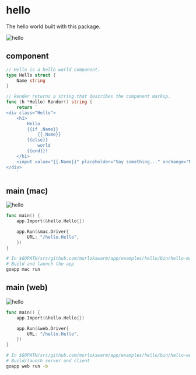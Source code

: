 # hello
The hello world built with this package.

![hello](https://github.com/murlokswarm/app/wiki/assets/hello.gif)

## component
```go
// Hello is a hello world component.
type Hello struct {
	Name string
}

// Render returns a string that describes the component markup.
func (h *Hello) Render() string {
	return `
<div class="Hello">
	<h1>
		Hello
		{{if .Name}}
			{{.Name}}
		{{else}}
			world
		{{end}}!
	</h1>
	<input value="{{.Name}}" placeholder="Say something..." onchange="Name" autofocus>
</div>
	`

```


## main (mac)
![hello](https://github.com/murlokswarm/app/wiki/assets/hello-mac.png)

```go
func main() {
	app.Import(&hello.Hello{})

	app.Run(&mac.Driver{
		URL: "/hello.Hello",
	})
}
```

```bash
# In $GOPATH/src/github.com/murlokswarm/app/examples/hello/bin/hello-mac
# Build and launch the app
goapp mac run
```


## main (web)
![hello](https://github.com/murlokswarm/app/wiki/assets/hello-web.png)

```go
func main() {
	app.Import(&hello.Hello{})

	app.Run(&web.Driver{
		URL: "/hello.Hello",
	})
}
```

```bash
# In $GOPATH/src/github.com/murlokswarm/app/examples/hello/bin/hello-web
# Build/launch server and client
goapp web run -b
```
